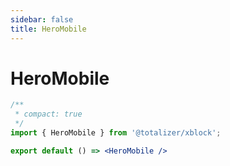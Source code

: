 ```yaml
---
sidebar: false
title: HeroMobile
---
```






# HeroMobile

```jsx
/**
 * compact: true
 */
import { HeroMobile } from '@totalizer/xblock';

export default () => <HeroMobile />
```
